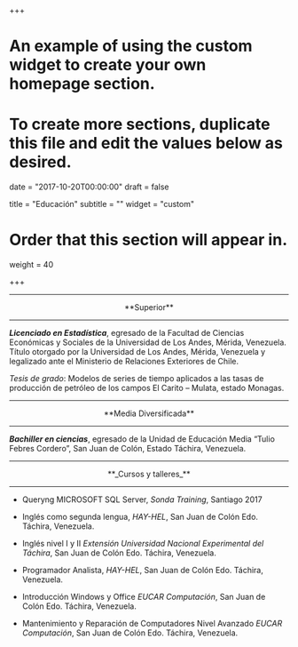 +++
# An example of using the custom widget to create your own homepage section.
# To create more sections, duplicate this file and edit the values below as desired.

date = "2017-10-20T00:00:00"
draft = false

title = "Educación"
subtitle = ""
widget = "custom"

# Order that this section will appear in.
weight = 40

+++
<hr></hr>
 <center>**Superior**</center>
<hr></hr>

__*Licenciado en Estadística*__, egresado de la Facultad de Ciencias Económicas y Sociales de la Universidad de Los Andes, Mérida, Venezuela. Título otorgado por la Universidad de Los Andes, Mérida, Venezuela y legalizado ante el Ministerio de Relaciones Exteriores de Chile.<br>

*Tesis de grado*: Modelos de series de tiempo aplicados a las tasas de producción de petróleo de los campos El Carito – Mulata, estado Monagas. 

<hr></hr>

 <center>**Media Diversificada**</center>
<hr></hr>

__*Bachiller en ciencias*__, egresado de la Unidad de Educación Media “Tulio Febres Cordero”, San Juan de Colón, Estado Táchira, Venezuela. 

<hr></hr>
<center>**_Cursos y talleres_**</center>
<hr></hr>

- Queryng MICROSOFT SQL Server, _Sonda Training_, Santiago 2017

- Inglés como segunda lengua, _HAY-HEL_, San Juan de Colón Edo. Táchira, Venezuela.

- Inglés nivel I y II _Extensión Universidad Nacional Experimental del Táchira_, San Juan de Colón Edo. Táchira, Venezuela.

- Programador Analista, _HAY-HEL_, San Juan de Colón Edo. Táchira, Venezuela. 

- Introducción Windows y Office _EUCAR Computación_, San Juan de Colón Edo. Táchira, Venezuela.

- Mantenimiento y Reparación de Computadores Nivel Avanzado _EUCAR Computación_, San Juan de Colón Edo. Táchira, Venezuela.